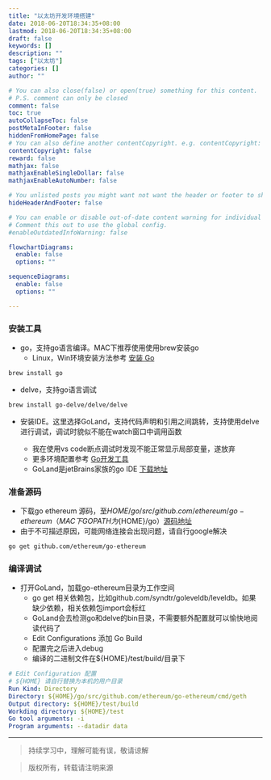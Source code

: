 ```yaml
---
title: "以太坊开发环境搭建"
date: 2018-06-20T18:34:35+08:00
lastmod: 2018-06-20T18:34:35+08:00
draft: false
keywords: []
description: ""
tags: ["以太坊"]
categories: []
author: ""

# You can also close(false) or open(true) something for this content.
# P.S. comment can only be closed
comment: false
toc: true
autoCollapseToc: false
postMetaInFooter: false
hiddenFromHomePage: false
# You can also define another contentCopyright. e.g. contentCopyright: "This is another copyright."
contentCopyright: false
reward: false
mathjax: false
mathjaxEnableSingleDollar: false
mathjaxEnableAutoNumber: false

# You unlisted posts you might want not want the header or footer to show
hideHeaderAndFooter: false

# You can enable or disable out-of-date content warning for individual post.
# Comment this out to use the global config.
#enableOutdatedInfoWarning: false

flowchartDiagrams:
  enable: false
  options: ""

sequenceDiagrams: 
  enable: false
  options: ""

---
```


### 安装工具
* go，支持go语言编译。MAC下推荐使用使用brew安装go
    * Linux，Win环境安装方法参考 [安装 Go][installgo]

```sh
brew install go
```

* delve，支持go语言调试

```sh
brew install go-delve/delve/delve
``` 

* 安装IDE。这里选择GoLand，支持代码声明和引用之间跳转，支持使用delve进行调试，调试时貌似不能在watch窗口中调用函数

    * 我在使用vs code断点调试时发现不能正常显示局部变量，遂放弃
    * 更多环境配置参考 [Go开发工具][installide]
    * GoLand是jetBrains家族的go IDE [下载地址][goland]

### 准备源码
* 下载go ethereum 源码，至${HOME}/go/src/github.com/ethereum/go-ethereum（MAC下GOPATH为${HOME}/go）[源码地址][goethereum]
* 由于不可描述原因，可能网络连接会出现问题，请自行google解决

```sh
go get github.com/ethereum/go-ethereum
```
### 编译调试
* 打开GoLand，加载go-ethereum目录为工作空间
    * go get 相关依赖包，比如github.com/syndtr/goleveldb/leveldb。如果缺少依赖，相关依赖包import会标红
    * GoLand会去检测go和delve的bin目录，不需要额外配置就可以愉快地阅读代码了
    * Edit Configurations 添加 Go Build
    * 配置完之后进入debug
    * 编译的二进制文件在${HOME}/test/build/目录下

```yaml
# Edit Configuration 配置
# ${HOME} 请自行替换为本机的用户目录
Run Kind: Directory
Directory: ${HOME}/go/src/github.com/ethereum/go-ethereum/cmd/geth
Output directory: ${HOME}/test/build
Workding directory: ${HOME}/test
Go tool arguments: -i
Program arguments: --datadir data
```
---
> 持续学习中，理解可能有误，敬请谅解

> 版权所有，转载请注明来源

[installide]: https://github.com/astaxie/build-web-application-with-golang/blob/master/zh/01.4.md
[installgo]: https://github.com/astaxie/build-web-application-with-golang/blob/master/zh/01.1.md
[goland]: https://www.jetbrains.com/go/
[goethereum]: https://github.com/ethereum/go-ethereum
